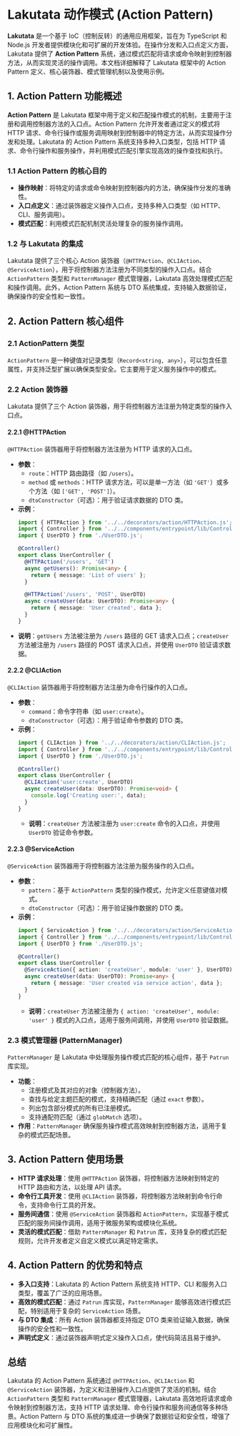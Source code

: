 # Lakutata 动作模式 (Action Pattern)

**Lakutata** 是一个基于 IoC（控制反转）的通用应用框架，旨在为 TypeScript 和 Node.js 开发者提供模块化和可扩展的开发体验。在操作分发和入口点定义方面，Lakutata 提供了 **Action Pattern** 系统，通过模式匹配将请求或命令映射到控制器方法，从而实现灵活的操作调用。本文档详细解释了 Lakutata 框架中的 Action Pattern 定义、核心装饰器、模式管理机制以及使用示例。

## 1. Action Pattern 功能概述

**Action Pattern** 是 Lakutata 框架中用于定义和匹配操作模式的机制，主要用于注册和调用控制器方法的入口点。Action Pattern 允许开发者通过定义的模式将 HTTP 请求、命令行操作或服务调用映射到控制器中的特定方法，从而实现操作分发和处理。Lakutata 的 Action Pattern 系统支持多种入口类型，包括 HTTP 请求、命令行操作和服务操作，并利用模式匹配引擎实现高效的操作查找和执行。

### 1.1 Action Pattern 的核心目的
- **操作映射**：将特定的请求或命令映射到控制器内的方法，确保操作分发的准确性。
- **入口点定义**：通过装饰器定义操作入口点，支持多种入口类型（如 HTTP、CLI、服务调用）。
- **模式匹配**：利用模式匹配机制灵活处理复杂的服务操作调用。

### 1.2 与 Lakutata 的集成
Lakutata 提供了三个核心 Action 装饰器（`@HTTPAction`、`@CLIAction`、`@ServiceAction`），用于将控制器方法注册为不同类型的操作入口点。结合 `ActionPattern` 类型和 `PatternManager` 模式管理器，Lakutata 高效处理模式匹配和操作调用。此外，Action Pattern 系统与 DTO 系统集成，支持输入数据验证，确保操作的安全性和一致性。

## 2. Action Pattern 核心组件

### 2.1 ActionPattern 类型
`ActionPattern` 是一种键值对记录类型（`Record<string, any>`），可以包含任意属性，并支持泛型扩展以确保类型安全。它主要用于定义服务操作中的模式。

### 2.2 Action 装饰器
Lakutata 提供了三个 Action 装饰器，用于将控制器方法注册为特定类型的操作入口点。

#### 2.2.1 @HTTPAction
`@HTTPAction` 装饰器用于将控制器方法注册为 HTTP 请求的入口点。

- **参数**：
  - `route`：HTTP 路由路径（如 `/users`）。
  - `method` 或 `methods`：HTTP 请求方法，可以是单一方法（如 `'GET'`）或多个方法（如 `['GET', 'POST']`）。
  - `dtoConstructor`（可选）：用于验证请求数据的 DTO 类。
- **示例**：
  ```typescript
  import { HTTPAction } from '../../decorators/action/HTTPAction.js';
  import { Controller } from '../../components/entrypoint/lib/Controller.js';
  import { UserDTO } from './UserDTO.js';

  @Controller()
  export class UserController {
    @HTTPAction('/users', 'GET')
    async getUsers(): Promise<any> {
      return { message: 'List of users' };
    }

    @HTTPAction('/users', 'POST', UserDTO)
    async createUser(data: UserDTO): Promise<any> {
      return { message: 'User created', data };
    }
  }
  ```
- **说明**：`getUsers` 方法被注册为 `/users` 路径的 GET 请求入口点；`createUser` 方法被注册为 `/users` 路径的 POST 请求入口点，并使用 `UserDTO` 验证请求数据。

#### 2.2.2 @CLIAction
`@CLIAction` 装饰器用于将控制器方法注册为命令行操作的入口点。

- **参数**：
  - `command`：命令字符串（如 `user:create`）。
  - `dtoConstructor`（可选）：用于验证命令参数的 DTO 类。
- **示例**：
  ```typescript
  import { CLIAction } from '../../decorators/action/CLIAction.js';
  import { Controller } from '../../components/entrypoint/lib/Controller.js';
  import { UserDTO } from './UserDTO.js';

  @Controller()
  export class UserController {
    @CLIAction('user:create', UserDTO)
    async createUser(data: UserDTO): Promise<void> {
      console.log('Creating user:', data);
    }
  }
  ```
  - **说明**：`createUser` 方法被注册为 `user:create` 命令的入口点，并使用 `UserDTO` 验证命令参数。

#### 2.2.3 @ServiceAction
`@ServiceAction` 装饰器用于将控制器方法注册为服务操作的入口点。

- **参数**：
  - `pattern`：基于 `ActionPattern` 类型的操作模式，允许定义任意键值对模式。
  - `dtoConstructor`（可选）：用于验证操作数据的 DTO 类。
- **示例**：
  ```typescript
  import { ServiceAction } from '../../decorators/action/ServiceAction.js';
  import { Controller } from '../../components/entrypoint/lib/Controller.js';
  import { UserDTO } from './UserDTO.js';

  @Controller()
  export class UserController {
    @ServiceAction({ action: 'createUser', module: 'user' }, UserDTO)
    async createUser(data: UserDTO): Promise<any> {
      return { message: 'User created via service action', data };
    }
  }
  ```
  - **说明**：`createUser` 方法被注册为 `{ action: 'createUser', module: 'user' }` 模式的入口点，适用于服务间调用，并使用 `UserDTO` 验证数据。

### 2.3 模式管理器 (PatternManager)
`PatternManager` 是 Lakutata 中处理服务操作模式匹配的核心组件，基于 `Patrun` 库实现。

- **功能**：
  - 注册模式及其对应的对象（控制器方法）。
  - 查找与给定主题匹配的模式，支持精确匹配（通过 `exact` 参数）。
  - 列出包含部分模式的所有已注册模式。
  - 支持通配符匹配（通过 `globMatch` 选项）。
- **作用**：`PatternManager` 确保服务操作模式高效映射到控制器方法，适用于复杂的模式匹配场景。

## 3. Action Pattern 使用场景

- **HTTP 请求处理**：使用 `@HTTPAction` 装饰器，将控制器方法映射到特定的 HTTP 路由和方法，以处理 API 请求。
- **命令行工具开发**：使用 `@CLIAction` 装饰器，将控制器方法映射到命令行命令，支持命令行工具的开发。
- **服务间通信**：使用 `@ServiceAction` 装饰器和 `ActionPattern`，实现基于模式匹配的服务间操作调用，适用于微服务架构或模块化系统。
- **灵活的模式匹配**：借助 `PatternManager` 和 `Patrun` 库，支持复杂的模式匹配规则，允许开发者定义自定义模式以满足特定需求。

## 4. Action Pattern 的优势和特点

- **多入口支持**：Lakutata 的 Action Pattern 系统支持 HTTP、CLI 和服务入口类型，覆盖了广泛的应用场景。
- **高效的模式匹配**：通过 `Patrun` 库实现，`PatternManager` 能够高效进行模式匹配，特别适用于复杂的 `ServiceAction` 场景。
- **与 DTO 集成**：所有 Action 装饰器都支持指定 DTO 类来验证输入数据，确保操作的安全性和一致性。
- **声明式定义**：通过装饰器声明式定义操作入口点，使代码简洁且易于维护。

## 总结

Lakutata 的 Action Pattern 系统通过 `@HTTPAction`、`@CLIAction` 和 `@ServiceAction` 装饰器，为定义和注册操作入口点提供了灵活的机制。结合 `ActionPattern` 类型和 `PatternManager` 模式管理器，Lakutata 高效地将请求或命令映射到控制器方法，支持 HTTP 请求处理、命令行操作和服务间通信等多种场景。Action Pattern 与 DTO 系统的集成进一步确保了数据验证和安全性，增强了应用模块化和可扩展性。